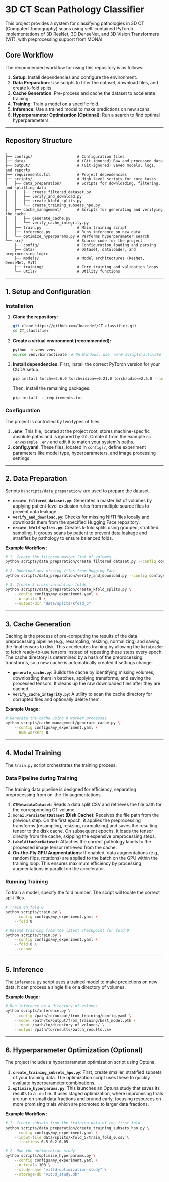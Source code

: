 # 3D CT Scan Pathology Classifier

This project provides a system for classifying pathologies in 3D CT (Computed Tomography) scans using self-contained PyTorch implementations of 3D ResNet, 3D DenseNet, and 3D Vision Transformers (ViT), with preprocessing support from MONAI.

## Core Workflow

The recommended workflow for using this repository is as follows:

1.  **Setup**: Install dependencies and configure the environment.
2.  **Data Preparation**: Use scripts to filter the dataset, download files, and create k-fold splits.
3.  **Cache Generation**: Pre-process and cache the dataset to accelerate training.
4.  **Training**: Train a model on a specific fold.
5.  **Inference**: Use a trained model to make predictions on new scans.
6.  **Hyperparameter Optimization (Optional)**: Run a search to find optimal hyperparameters.

-----

## Repository Structure

```
.
├── configs/                    # Configuration files
├── data/                       # (Git-ignored) Raw and processed data
├── output/                     # (Git-ignored) Saved models, logs, and reports
├── requirements.txt            # Project dependencies
├── scripts/                    # High-level scripts for core tasks
│   ├── data_preparation/       # Scripts for downloading, filtering, and splitting data
│   │   ├── create_filtered_dataset.py
│   │   ├── verify_and_download.py
│   │   ├── create_kfold_splits.py
│   │   └── create_training_subsets_hpo.py
│   ├── cache_management/       # Scripts for generating and verifying the cache
│   │   ├── generate_cache.py
│   │   └── verify_cache_integrity.py
│   ├── train.py                # Main training script
│   ├── inference.py            # Runs inference on new data
│   └── optimize_hyperparams.py # Performs hyperparameter search
└── src/                        # Source code for the project
    ├── config/                 # Configuration loading and parsing
    ├── data/                   # Dataset, dataloader, and preprocessing logic
    ├── models/                 # Model architectures (ResNet, DenseNet, ViT)
    ├── training/               # Core training and validation loops
    └── utils/                  # Utility functions
```

-----

## 1\. Setup and Configuration

### Installation

1.  **Clone the repository:**
    ```bash
    git clone https://github.com/Joacodef/CT_classifier.git
    cd CT_classifier
    ```
2.  **Create a virtual environment (recommended):**
    ```bash
    python -m venv venv
    source venv/bin/activate  # On Windows, use `venv\Scripts\activate`
    ```
3.  **Install dependencies:** First, install the correct PyTorch version for your CUDA setup.
    ```bash
    pip install torch==2.6.0 torchvision==0.21.0 torchaudio==2.6.0 --index-url https://download.pytorch.org/whl/cu126
    ```
    Then, install the remaining packages:
    ```bash
    pip install -r requirements.txt
    ```

### Configuration

The project is controlled by two types of files:

1.  **.env**: This file, located at the project root, stores machine-specific absolute paths and is ignored by Git. Create it from the example `cp .envexample .env` and edit it to match your system's paths.
2.  **config.yaml**: These files, located in `configs/`, define experiment parameters like model type, hyperparameters, and image processing settings.

-----

## 2\. Data Preparation

Scripts in `scripts/data_preparation/` are used to prepare the dataset.

  * **`create_filtered_dataset.py`**: Generates a master list of volumes by applying patient-level exclusion rules from multiple source files to prevent data leakage.
  * **`verify_and_download.py`**: Checks for missing NIfTI files locally and downloads them from the specified Hugging Face repository.
  * **`create_kfold_splits.py`**: Creates k-fold splits using grouped, stratified sampling. It groups scans by patient to prevent data leakage and stratifies by pathology to ensure balanced folds.

**Example Workflow:**

```bash
# 1. Create the filtered master list of volumes
python scripts/data_preparation/create_filtered_dataset.py --config configs/my_experiment.yaml

# 2. Download any missing files from Hugging Face
python scripts/data_preparation/verify_and_download.py --config configs/my_experiment.yaml

# 3. Create 5 cross-validation folds
python scripts/data_preparation/create_kfold_splits.py \
    --config configs/my_experiment.yaml \
    --n-splits 5 \
    --output-dir "data/splits/kfold_5"
```

-----

## 3\. Cache Generation

Caching is the process of pre-computing the results of the data preprocessing pipeline (e.g., resampling, resizing, normalizing) and saving the final tensors to disk. This accelerates training by allowing the `DataLoader` to fetch ready-to-use tensors instead of repeating these steps every epoch. The cache directory is determined by a hash of the preprocessing transforms, so a new cache is automatically created if settings change.

  * **`generate_cache.py`**: Builds the cache by identifying missing volumes, downloading them in batches, applying transforms, and saving the processed tensors. It cleans up the raw downloaded files after they are cached.
  * **`verify_cache_integrity.py`**: A utility to scan the cache directory for corrupted files and optionally delete them.

**Example Usage:**

```bash
# Generate the cache using 8 worker processes
python scripts/cache_management/generate_cache.py \
    --config configs/my_experiment.yaml \
    --num-workers 8
```

-----

## 4\. Model Training

The `train.py` script orchestrates the training process.

### Data Pipeline during Training

The training data pipeline is designed for efficiency, separating preprocessing from on-the-fly augmentations.

1.  **`CTMetadataDataset`**: Reads a data split CSV and retrieves the file path for the corresponding CT volume.
2.  **`monai.PersistentDataset` (Disk Cache)**: Receives the file path from the previous step. On the first epoch, it applies the preprocessing transforms (resampling, resizing, normalizing) and saves the resulting tensor to the disk cache. On subsequent epochs, it loads the tensor directly from the cache, skipping the expensive preprocessing steps.
3.  **`LabelAttacherDataset`**: Attaches the correct pathology labels to the processed image tensor retrieved from the cache.
4.  **On-the-Fly GPU Augmentations**: If enabled, data augmentations (e.g., random flips, rotations) are applied to the batch on the GPU within the training loop. This ensures maximum efficiency by processing augmentations in parallel on the accelerator.

### Running Training

To train a model, specify the fold number. The script will locate the correct split files.

```bash
# Train on fold 0
python scripts/train.py \
    --config configs/my_experiment.yaml \
    --fold 0

# Resume training from the latest checkpoint for fold 0
python scripts/train.py \
    --config configs/my_experiment.yaml \
    --fold 0 \
    --resume
```

-----

## 5\. Inference

The `inference.py` script uses a trained model to make predictions on new data. It can process a single file or a directory of volumes.

**Example Usage:**

```bash
# Run inference on a directory of volumes
python scripts/inference.py \
    --config /path/to/output/from_training/config.yaml \
    --model /path/to/output/from_training/best_model.pth \
    --input /path/to/directory_of_volumes/ \
    --output /path/to/results/batch_results.csv
```

-----

## 6\. Hyperparameter Optimization (Optional)

The project includes a hyperparameter optimization script using Optuna.

1.  **`create_training_subsets_hpo.py`**: First, create smaller, stratified subsets of your training data. The optimization script uses these to quickly evaluate hyperparameter combinations.
2.  **`optimize_hyperparams.py`**: This launches an Optuna study that saves its results to a `.db` file. It uses staged optimization, where unpromising trials are run on small data fractions and pruned early, focusing resources on more promising trials which are promoted to larger data fractions.

**Example Workflow:**

```bash
# 1. Create subsets from the training data of the first fold
python scripts/data_preparation/create_training_subsets_hpo.py \
    --config configs/my_experiment.yaml \
    --input-file data/splits/kfold_5/train_fold_0.csv \
    --fractions 0.5 0.2 0.05

# 2. Run the optimization study
python scripts/optimize_hyperparams.py \
    --config configs/my_experiment.yaml \
    --n-trials 100 \
    --study-name "vit3d-optimization-study" \
    --storage-db "vit3d_study.db"
```